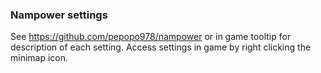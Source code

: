 ### Nampower settings
See https://github.com/pepopo978/nampower or in game tooltip for description of each setting.
Access settings in game by right clicking the minimap icon.
